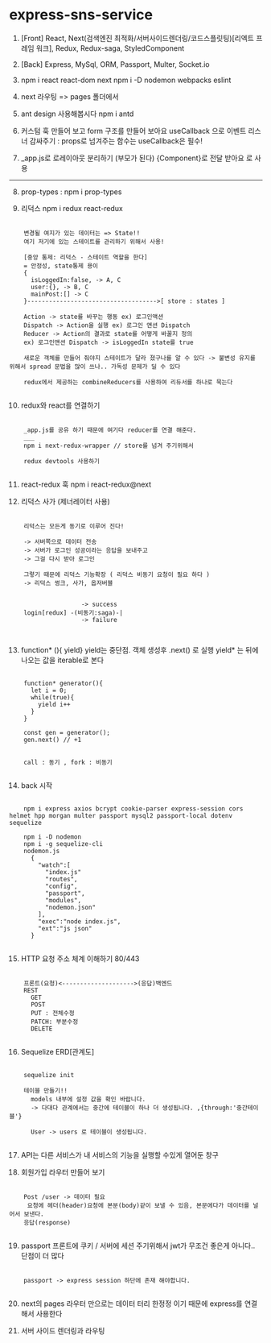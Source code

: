 # express-sns-service

1. [Front] React, Next(검색엔진 최적화/서버사이드렌더링/코드스플릿팅)[리엑트 프레임 워크], Redux, Redux-saga, StyledComponent
2. [Back] Express, MySql, ORM, Passport, Multer, Socket.io

3. npm i react react-dom next
   npm i -D nodemon webpacks eslint

4. next 라우팅 => pages 폴더에서
5. ant design 사용해봅시다 npm i antd

6. 커스텀 훅 만들어 보고 form 구조를 만들어 보아요
 useCallback 으로 이벤트 리스너 감싸주기
 : props로 넘겨주는 함수는 useCallback은 필수!

7. _app.js로 로레이아웃 분리하기 (부모가 된다)
{Component}로 전달 받아요 <Component/>로 사용
___

8. prop-types : npm i prop-types

9. 리덕스 npm i redux react-redux
<pre>
  <code>
    변경될 여지가 있는 데이터는 => State!!
    여기 저기에 있는 스테이트를 관리하기 위해서 사용!

    [중앙 통제: 리덕스 - 스테이트 역할을 한다]
    = 안정성, state통제 용이
    {
      isLoggedIn:false, -> A, C
      user:{}, -> B, C
      mainPost:[] -> C
    }------------------------------------>[ store : states ]

    Action -> state를 바꾸는 행동 ex) 로그인액션
    Dispatch -> Action을 실행 ex) 로그인 앤션 Dispatch
    Reducer -> Action의 결과로 state를 어떻게 바꿀지 정의
    ex) 로그인앤션 Dispatch -> isLoggedIn state를 true

    새로운 객체를 만들어 줘야지 스테이트가 달라 졌구나를 알 수 있다 -> 불변성 유지를 위해서 spread 문법을 많이 쓰나.. 가독성 문제가 딜 수 있다

    redux에서 제공하는 combineReducers를 사용하여 리듀서를 하나로 묵는다
  </code>
</pre>

10. redux와 react를 연결하기
<pre>
  <code>
    _app.js를 공유 하기 때문에 여기다 reducer를 연결 해준다.
    ___
    npm i next-redux-wrapper // store를 넘겨 주기위해서

    redux devtools 사용하기
  </code>
</pre>

11. react-redux 훅 npm i react-redux@next

12. 리덕스 사가 (제너레이터 사용)
<pre>
  <code>  
    리덕스는 모든게 동기로 이루어 진다!

    -> 서버쪽으로 데이터 전송
    -> 서버가 로그인 성공이라는 응답을 보내주고
    -> 그걸 다시 받아 로그인

    그렇기 때문에 리덕스 기능확장 ( 리덕스 비동기 요청이 필요 하다 )
    -> 리덕스 썽크, 사가, 옵저버블


                    -> success
    login[redux] -(비동기:saga)-|
                    -> failure

  </code>
</pre>

13. function* (){ yield} yield는 중단점. 객체 생성후 .next() 로 실행
yield* 는 뒤에 나오는 값을 iterable로 본다
<pre>
  <code>
    function* generator(){
      let i = 0;
      while(true){
        yield i++
      }
    }

    const gen = generator();
    gen.next() // +1


    call : 동기 , fork : 비동기
  </code>
</pre>

14. back 시작
<pre>
  <code>
    npm i express axios bcrypt cookie-parser express-session cors helmet hpp morgan multer passport mysql2 passport-local dotenv sequelize

    npm i -D nodemon
    npm i -g sequelize-cli
    nodemon.js
      {
        "watch":[
          "index.js"
          "routes",
          "config",
          "passport",
          "modules",
          "nodemon.json"
        ],
        "exec":"node index.js",
        "ext":"js json"
      }
  </code>
</pre>

15. HTTP 요청 주소 체계 이해하기 80/443
<pre>
  <code>
    프론트(요청)<-------------------->(응답)백엔드
    REST
      GET
      POST
      PUT : 전체수정
      PATCH: 부분수정
      DELETE
  </code>
</pre>

16. Sequelize ERD[관계도]
<pre>
  <code>
    sequelize init

    테이블 만들기!!
      models 내부에 설정 값을 확인 바랍니다.
      -> 다대다 관계에서는 중간에 테이블이 하나 더 생성됩니다. ,{through:'중간테이블'}

      User -> users 로 테이블이 생성됩니다.
  </code>
</pre>

17. API는 다른 서비스가 내 서비스의 기능을 실행할 수있게 열어둔 창구

18. 회원가입 라우터 만들어 보기
<pre>
  <code>
    Post /user -> 데이터 필요
     요청에 헤더(header)요청에 본분(body)같이 보낼 수 있음, 본문에다가 데이터를 널어서 보낸다.
    응답(response)
  </code>
</pre>

19. passport 프론트에 쿠키 / 서버에 세션 주기위해서
jwt가 무조건 좋은게 아니다.. 단점이 더 많다
<pre>
  <code>
    passport -> express session 하단에 존재 해야합니다.
  </code>
</pre>

20. next의 pages 라우터 만으로는 데이터 터리 한정정 이기 때문에 express를 연결해서 사용한다

21. 서버 사이드 렌더링과 라우팅
